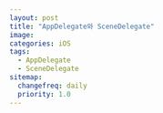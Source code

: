 ```yaml
---
layout: post
title: "AppDelegate와 SceneDelegate"
image:
categories: iOS
tags: 
  - AppDelegate
  - SceneDelegate
sitemap:
  changefreq: daily
  priority: 1.0
---
```


